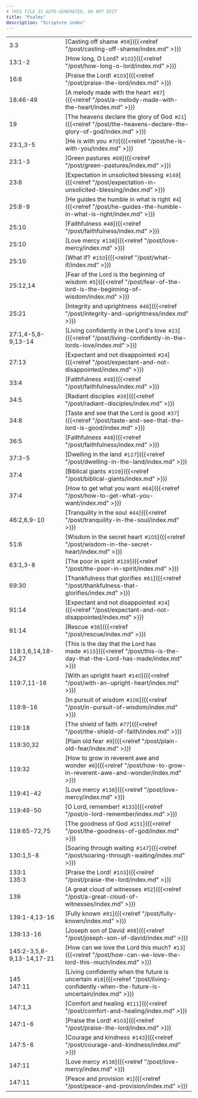 ```yaml
---
# THIS FILE IS AUTO-GENERATED, DO NOT EDIT
title: "Psalms"
description: "Scripture index"
---
```


|  |  |
| --- | --- |
| 3:3 | [Casting off shame<span style="font-size:smaller; padding-left:0.5em;">#58</span>]({{<relref "/post/casting-off-shame/index.md" >}}) |
| 13:1-2 | [How long, O Lord?<span style="font-size:smaller; padding-left:0.5em;">#102</span>]({{<relref "/post/how-long-o-lord/index.md" >}}) |
| 16:6 | [Praise the Lord!<span style="font-size:smaller; padding-left:0.5em;">#103</span>]({{<relref "/post/praise-the-lord/index.md" >}}) |
| 18:46-49 | [A melody made with the heart<span style="font-size:smaller; padding-left:0.5em;">#87</span>]({{<relref "/post/a-melody-made-with-the-heart/index.md" >}}) |
| 19 | [The heavens declare the glory of God<span style="font-size:smaller; padding-left:0.5em;">#21</span>]({{<relref "/post/the-heavens-declare-the-glory-of-god/index.md" >}}) |
| 23:1,3-5 | [He is with you<span style="font-size:smaller; padding-left:0.5em;">#70</span>]({{<relref "/post/he-is-with-you/index.md" >}}) |
| 23:1-3 | [Green pastures<span style="font-size:smaller; padding-left:0.5em;">#69</span>]({{<relref "/post/green-pastures/index.md" >}}) |
| 23:6 | [Expectation in unsolicited blessing<span style="font-size:smaller; padding-left:0.5em;">#149</span>]({{<relref "/post/expectation-in-unsolicited-blessing/index.md" >}}) |
| 25:8-9 | [He guides the humble in what is right<span style="font-size:smaller; padding-left:0.5em;">#4</span>]({{<relref "/post/he-guides-the-humble-in-what-is-right/index.md" >}}) |
| 25:10 | [Faithfulness<span style="font-size:smaller; padding-left:0.5em;">#48</span>]({{<relref "/post/faithfulness/index.md" >}}) |
| 25:10 | [Love mercy<span style="font-size:smaller; padding-left:0.5em;">#138</span>]({{<relref "/post/love-mercy/index.md" >}}) |
| 25:10 | [What if?<span style="font-size:smaller; padding-left:0.5em;">#150</span>]({{<relref "/post/what-if/index.md" >}}) |
| 25:12,14 | [Fear of the Lord is the beginning of wisdom<span style="font-size:smaller; padding-left:0.5em;">#5</span>]({{<relref "/post/fear-of-the-lord-is-the-beginning-of-wisdom/index.md" >}}) |
| 25:21 | [Integrity and uprightness<span style="font-size:smaller; padding-left:0.5em;">#46</span>]({{<relref "/post/integrity-and-uprightness/index.md" >}}) |
| 27:1,4-5,8-9,13-14 | [Living confidently in the Lord's love<span style="font-size:smaller; padding-left:0.5em;">#23</span>]({{<relref "/post/living-confidently-in-the-lords-love/index.md" >}}) |
| 27:13 | [Expectant and not disappointed<span style="font-size:smaller; padding-left:0.5em;">#24</span>]({{<relref "/post/expectant-and-not-disappointed/index.md" >}}) |
| 33:4 | [Faithfulness<span style="font-size:smaller; padding-left:0.5em;">#48</span>]({{<relref "/post/faithfulness/index.md" >}}) |
| 34:5 | [Radiant disciples<span style="font-size:smaller; padding-left:0.5em;">#39</span>]({{<relref "/post/radiant-disciples/index.md" >}}) |
| 34:8 | [Taste and see that the Lord is good<span style="font-size:smaller; padding-left:0.5em;">#37</span>]({{<relref "/post/taste-and-see-that-the-lord-is-good/index.md" >}}) |
| 36:5 | [Faithfulness<span style="font-size:smaller; padding-left:0.5em;">#48</span>]({{<relref "/post/faithfulness/index.md" >}}) |
| 37:3-5 | [Dwelling in the land<span style="font-size:smaller; padding-left:0.5em;">#127</span>]({{<relref "/post/dwelling-in-the-land/index.md" >}}) |
| 37:4 | [Biblical giants<span style="font-size:smaller; padding-left:0.5em;">#109</span>]({{<relref "/post/biblical-giants/index.md" >}}) |
| 37:4 | [How to get what you want<span style="font-size:smaller; padding-left:0.5em;">#64</span>]({{<relref "/post/how-to-get-what-you-want/index.md" >}}) |
| 46:2,6,9-10 | [Tranquility in the soul<span style="font-size:smaller; padding-left:0.5em;">#44</span>]({{<relref "/post/tranquility-in-the-soul/index.md" >}}) |
| 51:6 | [Wisdom in the secret heart<span style="font-size:smaller; padding-left:0.5em;">#105</span>]({{<relref "/post/wisdom-in-the-secret-heart/index.md" >}}) |
| 63:1,3-8 | [The poor in spirit<span style="font-size:smaller; padding-left:0.5em;">#129</span>]({{<relref "/post/the-poor-in-spirit/index.md" >}}) |
| 69:30 | [Thankfulness that glorifies<span style="font-size:smaller; padding-left:0.5em;">#81</span>]({{<relref "/post/thankfulness-that-glorifies/index.md" >}}) |
| 91:14 | [Expectant and not disappointed<span style="font-size:smaller; padding-left:0.5em;">#24</span>]({{<relref "/post/expectant-and-not-disappointed/index.md" >}}) |
| 91:14 | [Rescue<span style="font-size:smaller; padding-left:0.5em;">#38</span>]({{<relref "/post/rescue/index.md" >}}) |
| 118:1,6,14,18-24,27 | [This is the day that the Lord has made<span style="font-size:smaller; padding-left:0.5em;">#115</span>]({{<relref "/post/this-is-the-day-that-the-Lord-has-made/index.md" >}}) |
| 119:7,11-16 | [With an upright heart<span style="font-size:smaller; padding-left:0.5em;">#140</span>]({{<relref "/post/with-an-upright-heart/index.md" >}}) |
| 119:9-16 | [In pursuit of wisdom<span style="font-size:smaller; padding-left:0.5em;">#106</span>]({{<relref "/post/in-pursuit-of-wisdom/index.md" >}}) |
| 119:18 | [The shield of faith<span style="font-size:smaller; padding-left:0.5em;">#77</span>]({{<relref "/post/the-shield-of-faith/index.md" >}}) |
| 119:30,32 | [Plain old fear<span style="font-size:smaller; padding-left:0.5em;">#9</span>]({{<relref "/post/plain-old-fear/index.md" >}}) |
| 119:32 | [How to grow in reverent awe and wonder<span style="font-size:smaller; padding-left:0.5em;">#6</span>]({{<relref "/post/how-to-grow-in-reverent-awe-and-wonder/index.md" >}}) |
| 119:41-42 | [Love mercy<span style="font-size:smaller; padding-left:0.5em;">#138</span>]({{<relref "/post/love-mercy/index.md" >}}) |
| 119:49-50 | [O Lord, remember!<span style="font-size:smaller; padding-left:0.5em;">#133</span>]({{<relref "/post/o-lord-remember/index.md" >}}) |
| 119:65-72,75 | [The goodness of God<span style="font-size:smaller; padding-left:0.5em;">#151</span>]({{<relref "/post/the-goodness-of-god/index.md" >}}) |
| 130:1,5-8 | [Soaring through waiting<span style="font-size:smaller; padding-left:0.5em;">#147</span>]({{<relref "/post/soaring-through-waiting/index.md" >}}) |
| 133:1 <br/> 135:3 | [Praise the Lord!<span style="font-size:smaller; padding-left:0.5em;">#103</span>]({{<relref "/post/praise-the-lord/index.md" >}}) |
| 139 | [A great cloud of witnesses<span style="font-size:smaller; padding-left:0.5em;">#52</span>]({{<relref "/post/a-great-cloud-of-witnesses/index.md" >}}) |
| 139:1-4,13-16 | [Fully known<span style="font-size:smaller; padding-left:0.5em;">#91</span>]({{<relref "/post/fully-known/index.md" >}}) |
| 139:13-16 | [Joseph son of David<span style="font-size:smaller; padding-left:0.5em;">#98</span>]({{<relref "/post/joseph-son-of-david/index.md" >}}) |
| 145:2-3,5,8-9,13-14,17-21 | [How can we love the Lord this much?<span style="font-size:smaller; padding-left:0.5em;">#13</span>]({{<relref "/post/how-can-we-love-the-lord-this-much/index.md" >}}) |
| 145 <br/> 147:11 | [Living confidently when the future is uncertain<span style="font-size:smaller; padding-left:0.5em;">#18</span>]({{<relref "/post/living-confidently-when-the-future-is-uncertain/index.md" >}}) |
| 147:1,3 | [Comfort and healing<span style="font-size:smaller; padding-left:0.5em;">#111</span>]({{<relref "/post/comfort-and-healing/index.md" >}}) |
| 147:1-6 | [Praise the Lord!<span style="font-size:smaller; padding-left:0.5em;">#103</span>]({{<relref "/post/praise-the-lord/index.md" >}}) |
| 147:5-6 | [Courage and kindness<span style="font-size:smaller; padding-left:0.5em;">#143</span>]({{<relref "/post/courage-and-kindness/index.md" >}}) |
| 147:11 | [Love mercy<span style="font-size:smaller; padding-left:0.5em;">#138</span>]({{<relref "/post/love-mercy/index.md" >}}) |
| 147:11 | [Peace and provision<span style="font-size:smaller; padding-left:0.5em;">#1</span>]({{<relref "/post/peace-and-provision/index.md" >}}) |
